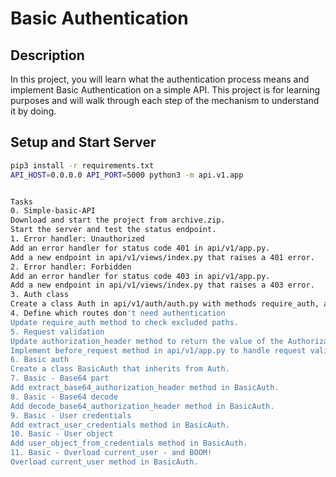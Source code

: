 # Basic Authentication

## Description
In this project, you will learn what the authentication process means and implement Basic Authentication on a simple API. This project is for learning purposes and will walk through each step of the mechanism to understand it by doing.




## Setup and Start Server
```bash
pip3 install -r requirements.txt
API_HOST=0.0.0.0 API_PORT=5000 python3 -m api.v1.app


Tasks
0. Simple-basic-API
Download and start the project from archive.zip.
Start the server and test the status endpoint.
1. Error handler: Unauthorized
Add an error handler for status code 401 in api/v1/app.py.
Add a new endpoint in api/v1/views/index.py that raises a 401 error.
2. Error handler: Forbidden
Add an error handler for status code 403 in api/v1/app.py.
Add a new endpoint in api/v1/views/index.py that raises a 403 error.
3. Auth class
Create a class Auth in api/v1/auth/auth.py with methods require_auth, authorization_header, and current_user.
4. Define which routes don't need authentication
Update require_auth method to check excluded paths.
5. Request validation
Update authorization_header method to return the value of the Authorization header if present.
Implement before_request method in api/v1/app.py to handle request validation.
6. Basic auth
Create a class BasicAuth that inherits from Auth.
7. Basic - Base64 part
Add extract_base64_authorization_header method in BasicAuth.
8. Basic - Base64 decode
Add decode_base64_authorization_header method in BasicAuth.
9. Basic - User credentials
Add extract_user_credentials method in BasicAuth.
10. Basic - User object
Add user_object_from_credentials method in BasicAuth.
11. Basic - Overload current_user - and BOOM!
Overload current_user method in BasicAuth.
